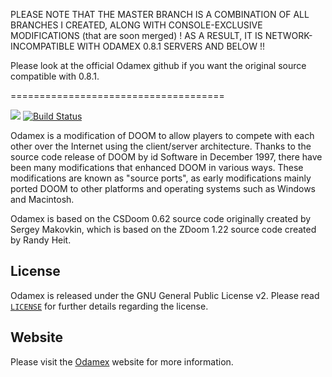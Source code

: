 PLEASE NOTE THAT THE MASTER BRANCH IS A COMBINATION OF ALL BRANCHES I CREATED, ALONG WITH CONSOLE-EXCLUSIVE MODIFICATIONS (that are soon merged) ! AS A RESULT, IT IS NETWORK-INCOMPATIBLE WITH ODAMEX 0.8.1 SERVERS AND BELOW !!

Please look at the official Odamex github if you want the original source compatible with 0.8.1.

=====================================

![](https://github.com/odamex/odamex/blob/master/media/icon_odamex_128.png?raw=true) [![Build Status](https://travis-ci.org/odamex/odamex.svg?branch=master)](https://travis-ci.org/odamex/odamex)


Odamex is a modification of DOOM to allow players to compete with each other over the Internet using the client/server architecture. Thanks to the source code release of DOOM by id Software in December 1997, there have been many modifications that enhanced DOOM in various ways. These modifications are known as "source ports", as early modifications mainly ported DOOM to other platforms and operating systems such as Windows and Macintosh.

Odamex is based on the CSDoom 0.62 source code originally created by Sergey Makovkin, which is based on the ZDoom 1.22 source code created by Randy Heit.

## License
Odamex is released under the GNU General Public License v2. Please read [`LICENSE`](LICENSE) for further details regarding the license.

## Website
Please visit the [Odamex](https://odamex.net) website for more information.
